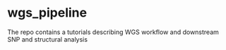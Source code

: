 # wgs_pipeline
The repo contains a tutorials describing WGS workflow and downstream SNP and structural analysis
